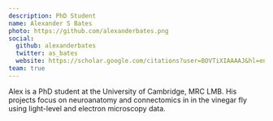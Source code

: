 ```yaml
---
description: PhD Student
name: Alexander S Bates
photo: https://github.com/alexanderbates.png
social:
  github: alexanderbates
  twitter: as_bates
  website: https://scholar.google.com/citations?user=BOVTiXIAAAAJ&hl=en
team: true
---
```



Alex is a PhD student at the University of Cambridge, MRC LMB. His projects focus on neuroanatomy 
and connectomics in in the vinegar fly using light-level and electron microscopy data. 
